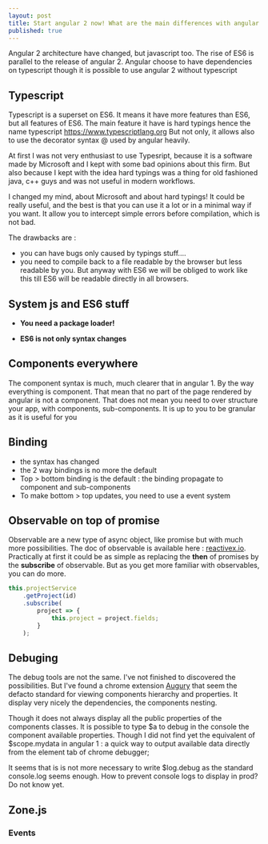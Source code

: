 ```yaml
---
layout: post
title: Start angular 2 now! What are the main differences with angular 1.
published: true
---
```


Angular 2 architecture have changed, but javascript too. The rise of ES6 is parallel to the release of angular 2. 
Angular choose to have dependencies on typescript though it is possible to use angular 2 without typescript

## Typescript 

Typescript is  a superset on ES6. It means it have more features than ES6, but all features of ES6. The main feature it have is hard typings hence the name typescript https://www.typescriptlang.org
But not only, it allows also to use the decorator syntax @ used by angular heavily. 

At first I was not very enthusiast to use Typesript, because it is a software made by Microsoft and I kept with some bad opinions about this firm. But also because I kept with the idea hard typings was a thing for old fashioned java, c++ guys and was not useful in modern workflows. 

I changed my mind, about Microsoft and about hard typings! It could be really useful, and the best is that you can use it a lot or in a minimal way if you want. It allow you to intercept simple errors before compilation, which is not bad. 

The drawbacks are : 
* you can have bugs only caused by typings stuff....
* you need to compile back to a file readable by the browser but less readable by you. But anyway with ES6 we will be obliged to work like this till ES6 will be readable directly in all browsers.


## System js and ES6 stuff 

* **You need a package loader!**
    
* **ES6 is not only syntax changes**

## Components everywhere 

The component syntax is much, much clearer that in angular 1. By the way everything is component. That mean that no part of the page rendered by angular is not a component. 
That does not mean you need to over structure your app, with components, sub-components. 
It is up to  you to be granular as it is useful for you

## Binding 
 * the syntax has changed
 * the 2 way bindings is no more the default
 * Top > bottom binding is the default : the binding propagate to component and sub-components
 * To make bottom > top updates, you need to use a event system 
 
## Observable on top of promise

Observable are a new type of async object, like  promise but with much more possibilities. 
The doc of observable is available here : [reactivex.io](http://www.reactivex.io). 
Practically at first it could be as simple as replacing the **then** of promises 
by the **subscribe** of observable. 
But as you get more familiar with observables, you can do more.

```js
this.projectService
    .getProject(id)
    .subscribe(
    	project => {
    		this.project = project.fields;
    	}
    );
 ```
          

## Debuging 

The debug tools are not the same. I've not finished to discovered the possibilities. But I've found a chrome extension [Augury](https://augury.angular.io) that seem the defacto standard for viewing components hierarchy and properties. It display very nicely the dependencies, the components nesting. 

Though it does not always display all the public properties of the components classes. It is possible to type $a to debug in the console the component available properties. Though I did not find  yet the equivalent of $scope.mydata in angular 1 : a quick way to output available data directly from the element tab of chrome debugger;

It seems that is is not more necessary to write $log.debug as the standard console.log seems enough. How to prevent console logs to display in prod? Do not know yet.

## Zone.js

### Events
